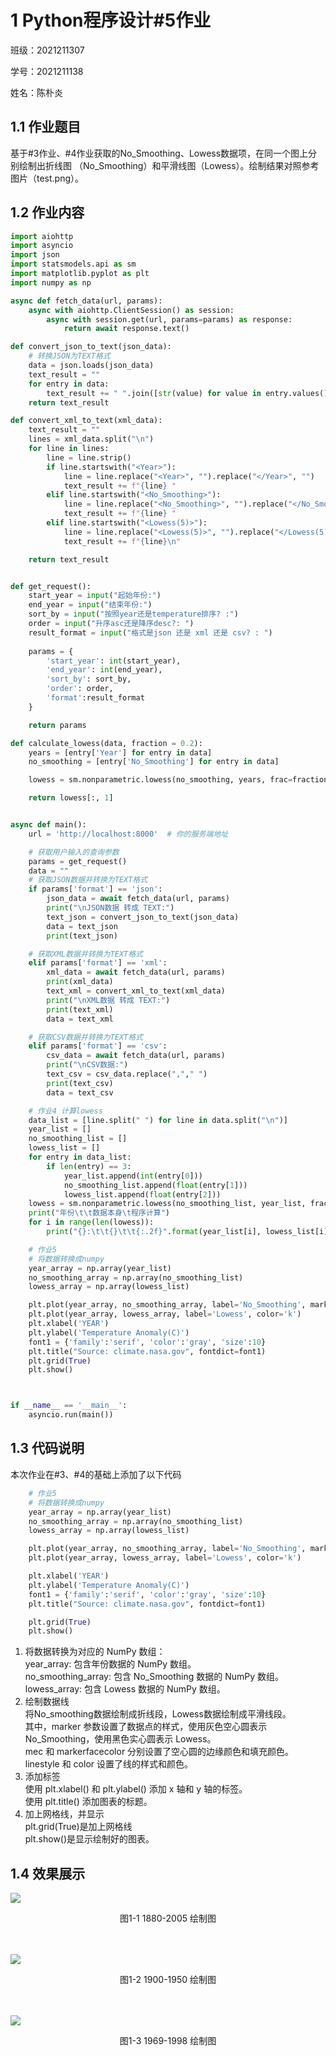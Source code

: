 # 1 Python程序设计#5作业
班级：2021211307

学号：2021211138

姓名：陈朴炎
## 1.1 作业题目
基于#3作业、#4作业获取的No_Smoothing、Lowess数据项，在同一个图上分别绘制出折线图
（No_Smoothing）和平滑线图（Lowess）。绘制结果对照参考图片（test.png）。
## 1.2 作业内容
```py
import aiohttp
import asyncio
import json
import statsmodels.api as sm
import matplotlib.pyplot as plt
import numpy as np

async def fetch_data(url, params):
    async with aiohttp.ClientSession() as session:
        async with session.get(url, params=params) as response:
            return await response.text()

def convert_json_to_text(json_data):
    # 转换JSON为TEXT格式
    data = json.loads(json_data)
    text_result = ""
    for entry in data:
        text_result += " ".join([str(value) for value in entry.values()]) + "\n"
    return text_result

def convert_xml_to_text(xml_data):
    text_result = ""
    lines = xml_data.split("\n")
    for line in lines:
        line = line.strip()
        if line.startswith("<Year>"):
            line = line.replace("<Year>", "").replace("</Year>", "")
            text_result += f"{line} "
        elif line.startswith("<No_Smoothing>"):
            line = line.replace("<No_Smoothing>", "").replace("</No_Smoothing>", "")
            text_result += f"{line} "
        elif line.startswith("<Lowess(5)>"):
            line = line.replace("<Lowess(5)>", "").replace("</Lowess(5)>", "")
            text_result += f"{line}\n"

    return text_result


def get_request():
    start_year = input("起始年份:")
    end_year = input("结束年份:")
    sort_by = input("按照year还是temperature排序? :")
    order = input("升序asc还是降序desc?: ")
    result_format = input("格式是json 还是 xml 还是 csv? : ")
    
    params = {
        'start_year': int(start_year),
        'end_year': int(end_year),
        'sort_by': sort_by,
        'order': order,
        'format':result_format
    }

    return params

def calculate_lowess(data, fraction = 0.2):
    years = [entry['Year'] for entry in data]
    no_smoothing = [entry['No_Smoothing'] for entry in data]

    lowess = sm.nonparametric.lowess(no_smoothing, years, frac=fraction)

    return lowess[:, 1]


async def main():
    url = 'http://localhost:8000'  # 你的服务端地址

    # 获取用户输入的查询参数
    params = get_request()
    data = ""
    # 获取JSON数据并转换为TEXT格式
    if params['format'] == 'json':
        json_data = await fetch_data(url, params)
        print("\nJSON数据 转成 TEXT:")
        text_json = convert_json_to_text(json_data)
        data = text_json
        print(text_json)

    # 获取XML数据并转换为TEXT格式
    elif params['format'] == 'xml':
        xml_data = await fetch_data(url, params)
        print(xml_data)
        text_xml = convert_xml_to_text(xml_data)
        print("\nXML数据 转成 TEXT:")
        print(text_xml)
        data = text_xml

    # 获取CSV数据并转换为TEXT格式
    elif params['format'] == 'csv':
        csv_data = await fetch_data(url, params)
        print("\nCSV数据:")
        text_csv = csv_data.replace(","," ")
        print(text_csv)
        data = text_csv

    # 作业4 计算lowess
    data_list = [line.split(" ") for line in data.split("\n")]
    year_list = []
    no_smoothing_list = []
    lowess_list = []
    for entry in data_list:
        if len(entry) == 3:
            year_list.append(int(entry[0]))
            no_smoothing_list.append(float(entry[1]))
            lowess_list.append(float(entry[2]))
    lowess = sm.nonparametric.lowess(no_smoothing_list, year_list, frac= 10/len(year_list))
    print("年份\t\t数据本身\t程序计算")
    for i in range(len(lowess)):
        print("{}:\t\t{}\t\t{:.2f}".format(year_list[i], lowess_list[i], lowess[i][1]))

    # 作业5
    # 将数据转换成numpy
    year_array = np.array(year_list)
    no_smoothing_array = np.array(no_smoothing_list)
    lowess_array = np.array(lowess_list)

    plt.plot(year_array, no_smoothing_array, label='No_Smoothing', marker='o', mec = 'gray', markerfacecolor='w', linestyle='-', color='gray')
    plt.plot(year_array, lowess_array, label='Lowess', color='k')
    plt.xlabel('YEAR')
    plt.ylabel('Temperature Anomaly(C)')
    font1 = {'family':'serif', 'color':'gray', 'size':10}
    plt.title("Source: climate.nasa.gov", fontdict=font1)
    plt.grid(True)
    plt.show()



if __name__ == '__main__':
    asyncio.run(main())
```

## 1.3 代码说明
本次作业在#3、#4的基础上添加了以下代码
```py
    # 作业5
    # 将数据转换成numpy
    year_array = np.array(year_list)
    no_smoothing_array = np.array(no_smoothing_list)
    lowess_array = np.array(lowess_list)

    plt.plot(year_array, no_smoothing_array, label='No_Smoothing', marker='o', mec = 'gray', markerfacecolor='w', linestyle='-', color='gray')
    plt.plot(year_array, lowess_array, label='Lowess', color='k')

    plt.xlabel('YEAR')
    plt.ylabel('Temperature Anomaly(C)')
    font1 = {'family':'serif', 'color':'gray', 'size':10}
    plt.title("Source: climate.nasa.gov", fontdict=font1)

    plt.grid(True)
    plt.show()
```
1. 将数据转换为对应的 NumPy 数组：\
    year_array: 包含年份数据的 NumPy 数组。\
    no_smoothing_array: 包含 No_Smoothing 数据的 NumPy 数组。\
    lowess_array: 包含 Lowess 数据的 NumPy 数组。
2.  绘制数据线\
    将No_smoothing数据绘制成折线段，Lowess数据绘制成平滑线段。\
    其中，marker 参数设置了数据点的样式，使用灰色空心圆表示 No_Smoothing，使用黑色实心圆表示 Lowess。\
    mec 和 markerfacecolor 分别设置了空心圆的边缘颜色和填充颜色。\
    linestyle 和 color 设置了线的样式和颜色。
3. 添加标签\
    使用 plt.xlabel() 和 plt.ylabel() 添加 x 轴和 y 轴的标签。\
    使用 plt.title() 添加图表的标题。
4. 加上网格线，并显示\
    plt.grid(True)是加上网格线\
    plt.show()是显示绘制好的图表。


## 1.4 效果展示
![](./1880-2005.png)
<div style="text-align:center">
    图1-1 1880-2005 绘制图
</div>
<br></br>


![](./1900-1950.png)
<div style="text-align:center">
    图1-2 1900-1950 绘制图
</div>
<br></br>

![](./1969-1998.png)
<div style="text-align:center">
    图1-3 1969-1998 绘制图
</div>
<br></br>